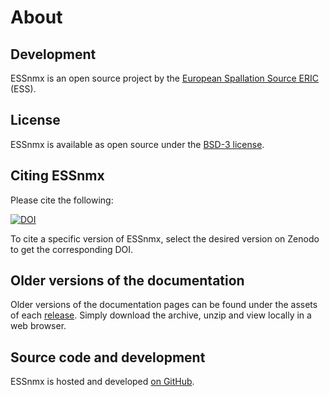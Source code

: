 # About

## Development

ESSnmx is an open source project by the [European Spallation Source ERIC](https://europeanspallationsource.se/) (ESS).

## License

ESSnmx is available as open source under the [BSD-3 license](https://opensource.org/licenses/BSD-3-Clause).

## Citing ESSnmx

Please cite the following:

[![DOI](https://zenodo.org/badge/FIXME.svg)](https://zenodo.org/doi/10.5281/zenodo.FIXME)

To cite a specific version of ESSnmx, select the desired version on Zenodo to get the corresponding DOI.

## Older versions of the documentation

Older versions of the documentation pages can be found under the assets of each [release](https://github.com/scipp/essnmx/releases).
Simply download the archive, unzip and view locally in a web browser.

## Source code and development

ESSnmx is hosted and developed [on GitHub](https://github.com/scipp/essnmx).
